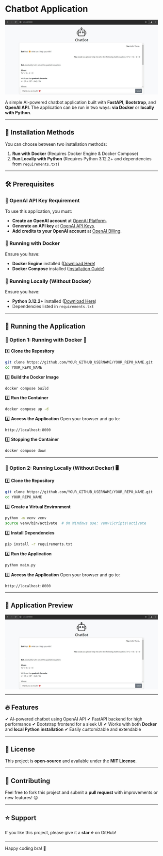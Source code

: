 # Chatbot Application

![Chatbot GUI](static/jpg/screen-shot.jpg)

A simple AI-powered chatbot application built with **FastAPI**, **Bootstrap**, and **OpenAI API**. The application can be run in two ways: **via Docker** or **locally with Python**.

---

## 🚀 Installation Methods

You can choose between two installation methods:
1. **Run with Docker** (Requires Docker Engine & Docker Compose)
2. **Run Locally with Python** (Requires Python 3.12.2+ and dependencies from `requirements.txt`)

---

## 🛠 Prerequisites

### 🔹 OpenAI API Key Requirement
To use this application, you must:
- **Create an OpenAI account** at [OpenAI Platform](https://platform.openai.com/).
- **Generate an API key** at [OpenAI API Keys](https://platform.openai.com/settings/organization/api-keys).
- **Add credits to your OpenAI account** at [OpenAI Billing](https://platform.openai.com/settings/organization/billing/overview).

### 🔹 Running with Docker
Ensure you have:
- **Docker Engine** installed ([Download Here](https://docs.docker.com/get-docker/))
- **Docker Compose** installed ([Installation Guide](https://docs.docker.com/compose/install/))

### 🔹 Running Locally (Without Docker)
Ensure you have:
- **Python 3.12.2+** installed ([Download Here](https://www.python.org/downloads/))
- Dependencies listed in `requirements.txt`

---

## 📌 Running the Application

### 🔹 Option 1: Running with Docker 🐳

1️⃣ **Clone the Repository**
```bash
git clone https://github.com/YOUR_GITHUB_USERNAME/YOUR_REPO_NAME.git
cd YOUR_REPO_NAME
```

2️⃣ **Build the Docker Image**
```bash
docker compose build
```

3️⃣ **Run the Container**
```bash
docker compose up -d
```

4️⃣ **Access the Application**
Open your browser and go to:
```
http://localhost:8000
```

5️⃣ **Stopping the Container**
```bash
docker compose down
```

---

### 🔹 Option 2: Running Locally (Without Docker) 🖥️

1️⃣ **Clone the Repository**
```bash
git clone https://github.com/YOUR_GITHUB_USERNAME/YOUR_REPO_NAME.git
cd YOUR_REPO_NAME
```

2️⃣ **Create a Virtual Environment**
```bash
python -m venv venv
source venv/bin/activate  # On Windows use: venv\Scripts\activate
```

3️⃣ **Install Dependencies**
```bash
pip install -r requirements.txt
```

4️⃣ **Run the Application**
```bash
python main.py
```

5️⃣ **Access the Application**
Open your browser and go to:
```
http://localhost:8000
```

---

## 📸 Application Preview

![Chatbot GUI](static/jpg/screen-shot.jpg)

---

## 🔥 Features
✔ AI-powered chatbot using OpenAI API
✔ FastAPI backend for high performance
✔ Bootstrap frontend for a sleek UI
✔ Works with both **Docker** and **local Python installation**
✔ Easily customizable and extendable

---

## 📜 License
This project is **open-source** and available under the **MIT License**.

---

## 🤝 Contributing
Feel free to fork this project and submit a **pull request** with improvements or new features! 😊

---

## ⭐ Support
If you like this project, please give it a **star ⭐** on GitHub!

---

Happy coding bra! 🤙